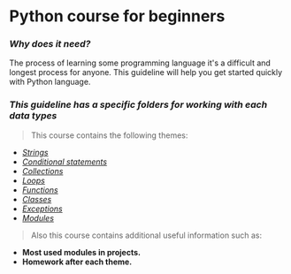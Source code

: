 # Python course for beginners

### _Why does it need?_

The process of learning some programming language it's a difficult and longest process for anyone.
This guideline will help you get started quickly with Python language.

### _This guideline has a specific folders for working with each data types_
> This course contains the following themes:
- [_Strings_](https://github.com/philip136/pythonCourseForBeginners/blob/development/strings/strings.md)
- [_Conditional statements_](https://github.com/philip136/pythonCourseForBeginners/blob/development/conditional_statements/conditional_statements.md)
- [_Collections_](https://github.com/philip136/pythonCourseForBeginners/blob/development/collections/collections.md)
- [_Loops_](https://github.com/philip136/pythonCourseForBeginners/blob/development/loops/loops.md)
- [_Functions_](https://github.com/philip136/pythonCourseForBeginners/blob/development/functions/functions.md)
- [_Classes_](https://github.com/philip136/pythonCourseForBeginners/blob/development/classes/classes.md)
- [_Exceptions_](https://github.com/philip136/pythonCourseForBeginners/blob/development/exceptions/exceptions.md)
- [_Modules_](https://github.com/philip136/pythonCourseForBeginners/blob/development/modules/modules.md)

> Also this course contains additional useful information such as:
- **Most used modules in projects.**
- **Homework after each theme.**
